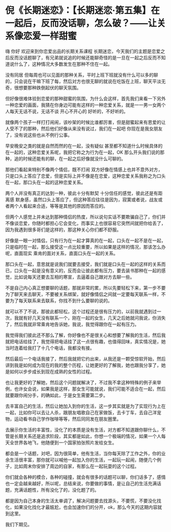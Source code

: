# 倪《长期迷恋》：【长期迷恋·第五集】在一起后，反而没话聊，怎么破？——让关系像恋爱一样甜蜜

嗨 你好 欢迎来到你恋爱出品的长期关系课程 长期迷恋，今天我们的主题是恋爱之后反而没话题聊了，有兄弟就说追的时候还能聊奇怪的是一旦在一起之后反而不知道说什么了，这种情况大多数发生在那种不住在一起。

没有同居 但每周也可以见面的那种关系，平时上班下班就没有什么可以多的聊的，只会说在干嘛下班了每，然后对方也很无聊的就说在吃饭在上班，聊天平淡无奇，很想要那种跌倒起伏的聊天氛围。

但好像很难体验到恋爱的那种甜蜜的氛围，为什么会这样，首先我们来看一下另外一种恋爱的画面，我猜在你身边可能有这样的一种恋爱关系，就是一一男一女两个人每天无话不说，无话不谈 开心不开心的 好听的，不好听的。

就像两个孩子一样打打闹闹，该吵架的时候比谁都厉害，但是甜蜜起来有恩爱的让人受不了的那种，然后他们好像从来没有说过，我们在一起吧 你现在是我女朋友了，没有说这些也从不例行公事。

早安晚安之类的就是自然而然的在一起，没有疑似 甚至都不知道什么时候具体的在一起的，这种恋爱关系呢，我把它称之为行为在一起，OK 那么开头我们说的那种，追的时候还能有的聊，在一起之后好像就没什么可聊的。

那他们看起来特别不像两个情侣，既不打闹 双方好像在情感上也并不意外对方，只是口头上答应了恋爱，但是实际上并不像是在恋爱，这种恋爱关系我称之为口头在一起，那口头在一起的这种恋爱关系。

两个人并没有真正的达到一种，彼此十分有默契 十分信任的感觉，彼此还是有距离感 默身感，虽然口头上答应了，但这种答应往往是因为，寂寞或者说，战友或者两个人看起来合适，等等是其他的原因而答应的。

但两个人感觉上并未达到那种情侣的热度，所以说句实话不要欺骗自己了，你们并不像谈恋爱，你随时都担心它会变化，而事实上也很容易它突然间就把你给丢了，因为我遇到很多哥们是这样的，那这种关心你们都不舒服。

好像是一眼一对情侣，只有行为在一起才算真的在一起，口头在一起不是在一起，只是临时在一起，那么接受这一点比较重要，所以如果是这样的情况，那该怎么办呢，直面现实 乘肯的面对关系，直面口头在一起的关系。

那口头在一起，意思就是说我们就要去接受，我们就是口头在一起的这样的关系而已，口头在一起是没有意义的，反而会让彼此都有压力，要去装书那种在一起的感觉，比如说每天还要去互相的寒宣，去逼着自己跟对方去聊一些。

不是自己内心真正想要聊的话题，那就非常的累，所以先要轻松下来，第一步不要为了聊天来去聊天，不要被关系绑架，就好像情侣之间就一定要每天联系一样，不要为了每天联系来去联系，你找不到什么要聊的说的。

就可以不了不说，那彼此都轻松，这个过程还是很有压力的，以前我就遇到过一次，我就有好几天没有联系一个，刚在一起的女生，几天之后她就问我说，你消失了，然后我就非常乘肯地告诉她，我说，我觉得跟你在一起有压力。

我觉得我们彼此还不那么了解，你好像也不是很关心和想要了解我的生活，然后我就把电话给挂了，我觉得把电话挂了这一点很有趣，也值得回味，真实情况是，她当时连着给我打了十几个电话，我都没有接。

然后最后一个电话我接了，然后我就把它约出来，从我还是一颗受惊软开始，然后讲到我是如何成为现在的我的整个历程，让她更好的了解我，她也跟我分享了，她是如何以步步成长到现在成熟的女性的过程。

也让我更好的了解她，然后这个问题就解决了，不过我不拿这种特殊的例子来举例，也许女会说，如果我是这样，那女生可能就说，我们可能不适合在一起，然后就要跟你闹分手，的确如此，于是女生需要第二步。

去丰富自己的生活，然后让她加入到你的生活，这一步其实就是为了实现行为上在一起，比如你可以去让人杀，跟朋友唱歌自己在家做饭，去卡丁车，去自己洋宠物，运动看书自己学作咖啡等等，然后同同发在朋友圈里。

去展示你生活的丰富性，没化了的本质是没有生活，对方都不知道跟你聊什么，不管是长期关系还是追求阶段，其实都是如此，你想一个极端的情况，如果一个人每天全世界各地飞，他随便到一个国家拍张照片发给女生。

都会是一个话题，对吧，因为很简单，他有生活，当你每天除了工作之外，你的业余生活很丰富，那你就可以喊他一起加入你的生活，一起玩一起闹，随便几个例子，比如周末你安排了周边的自家，有那么在一起玩耍的这个过程。

你们就会各种的模合，各种的碰撞，就会有很多的话题可以聊，你们话多了，感情也一定会越来越好，所以呢，总结来说，你要做的事情，是让自己的生活充满话题，充满话题性，所有没化了的，没化题了的。

都是因为自己本身的生活太单调了，解决问题要去找源头，不要慌，不要没化找化，如果没化找化才最尴尬，也会加速你们的分开，ok，那么今天的这期内容就到这里。

我们下期见。